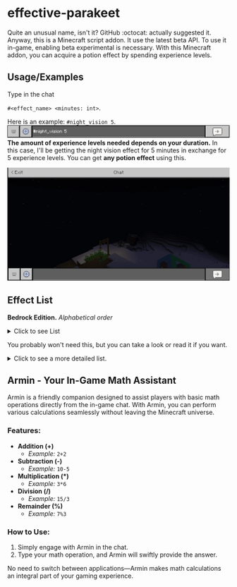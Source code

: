 # effective-parakeet

Quite an unusual name, isn't it? GitHub :octocat: actually suggested it. Anyway, this is a Minecraft script addon. It use the latest beta API. To use it in-game, enabling beta experimental is necessary. With this Minecraft addon, you can acquire a potion effect by spending experience levels.


## Usage/Examples
Type in the chat 

`#<effect_name> <minutes: int>`.

Here is an example: `#night_vision 5`.
![Example](/ignore_this_folder/chatbox.png)
**The amount of experience levels needed depends on your duration.** In this case, I'll be getting the night vision effect for 5 minutes in exchange for 5 experience levels. You can get **any potion effect** using this.

![Demo](/ignore_this_folder/Achatbox.gif)

## Effect List
**Bedrock Edition.**
*Alphabetical order*

<details>
<summary>Click to see List</summary>

| Display Name | Effect |
| --- | --- |
| Absorption | `absorption` |
| Bad Omen | `bad_omen` |
| Blindness | `blindness` |
| Conduit Power | `conduit_power` |
| Darkness | `darkness` |
| Fatal Poison | `fatal_poison` |
| Fire Resistance | `fire_resistance` |
| Haste | `haste` |
| Health Boost | `health_boost` |
| Hero of the Village | `village_hero` |
| Hunger | `hunger` |
| Instant Damage | `instant_damage` |
| Instant Health | `instant_health` |
| Invisibility | `invisibility` |
| Jump Boost | `jump_boost` |
| Levitation | `levitation` |
| Mining Fatigue | `mining_fatigue` |
| Nausea | `nausea` |
| Night Vision | `night_vision` |
| Poison | `poison` |
| Regeneration | `regeneration` |
| Resistance | `resistance` |
| Saturation | `saturation` |
| Slow Falling | `slow_falling` |
| Slowness | `slowness` |
| Speed | `speed` |
| Strength | `strength` |
| Water Breathing | `water_breathing` |
| Weakness | `weakness` |
| Wither | `wither` |
</details>

You probably won't need this, but you can take a look or read it if you want.
<details>
<summary>Click to see a more detailed list.</summary>

| Display Name | Effect | Description | Type | ID |
| --- | --- | --- | --- | --- |
| Absorption | `absorption` | Adds damage absorption (additional hearts that can't be regenerated), higher levels give more absorption | Positive | 22 |
| Bad Omen | `bad_omen` | Causes an illager raid to start upon entering a village (only received from an Illager captain upon its death) | Neutral | 28 |
| Blindness | `blindness` | Impairs vision and disables the ability to sprint and critical hit | Negative | 15 |
| Conduit Power | `conduit_power` | Increases underwater visibility and mining speed, prevents drowning | Positive | 26 |
| Darkness | `darkness` | Darkens the players screen | Negative | 30 |
| Fatal Poison | `fatal_poison` | Inflicts damage over time and potentially kills | Negative | 25 |
| Fire Resistance | `fire_resistance` | Prevents the affected entity from taking damage due to Fire, lava and other sources of fire damage | Positive | 12 |
| Haste | `haste` | Increases mining and attack speed, higher levels increase the player's mining and attack speed | Positive | 3 |
| Health Boost | `health_boost` | Increases maximum health, higher levels give the affected entity more maximum health | Positive | 21 |
| Hero of the Village | `village_hero` | Gives discounts on trades with villagers, and makes villagers throw items at the player depending on their profession | Positive | 29 |
| Hunger | `hunger` | Increases food exhaustion, higher levels cause the player to starve quicker | Negative | 17 |
| Instant Damage | `instant_damage` | Damages living entities, heals undead, higher levels do more damage and heal more health | Negative | 7 |
| Instant Health | `instant_health` | Heals living entities, damages undead, higher levels heal more health and do more damage | Positive | 6 |
| Invisibility | `invisibility` | Grants invisibility, making the affected entity invisible (but not the item they hold or the armor they wear), and reduces other mobs' detection range for the affected entity, higher levels reduce other mobs' detection range more | Positive | 14 |
| Jump Boost | `jump_boost` | Increases jump height and reduces fall damage, higher levels make the affected entity jump higher and reduces more fall damage | Positive | 8 |
| Levitation | `levitation` | Floats the affected entity upward | Negative | 24 |
| Mining Fatigue | `mining_fatigue` | Decreases mining and attack speed, higher levels decrease the player's mining and attack speed | Negative | 4 |
| Nausea | `nausea` | Wobbles and warps the screen | Negative | 9 |
| Night Vision | `night_vision` | Lets the player see well in darkness and underwater | Positive | 16 |
| Poison | `poison` | Inflicts damage over time (but can't kill), higher levels do more damage per second, doesn't affect undead | Negative | 19 |
| Regeneration | `regeneration` | Regenerates health over time, higher levels make health regenerate quicker | Positive | 10 |
| Resistance | `resistance` | Reduces damage, higher levels reduce more damage | Positive | 11 |
| Saturation | `saturation` | Restores hunger and saturation | Positive | 23 |
| Slow Falling | `slow_falling` | Decreases falling speed and negates fall damage | Positive | 27 |
| Slowness | `slowness` | Decreases walking speed; higher levels make the affected entity slower and decreases the player's field of view when affected | Negative | 2 |
| Speed | `speed` | Increases walking speed; higher levels make the affected entity faster and increases the player's field of view when affected | Positive | 1 |
| Strength | `strength` | Increases melee damage, higher levels make the affected entity do more melee damage | Positive | 5 |
| Water Breathing | `water_breathing` | Prevents drowning and lets the affected entity breathe underwater | Positive | 13 |
| Weakness | `weakness` | Decreases melee damage, higher levels decrease more melee damage | Negative | 18 |
| Wither | `wither` | Inflicts damage over time (can kill), higher levels do more damage per second | Negative | 20 |

</details>

## Armin - Your In-Game Math Assistant

Armin is a friendly companion designed to assist players with basic math operations directly from the in-game chat. With Armin, you can perform various calculations seamlessly without leaving the Minecraft universe. 

### Features:
- **Addition (+)**
  - *Example:* `2+2`
- **Subtraction (-)**
  - *Example:* `10-5`
- **Multiplication (*)**
  - *Example:* `3*6`
- **Division (/)**
  - *Example:* `15/3`
- **Remainder (%)**
  - *Example:* `7%3`

### How to Use:
1. Simply engage with Armin in the chat.
2. Type your math operation, and Armin will swiftly provide the answer.

No need to switch between applications—Armin makes math calculations an integral part of your gaming experience.

